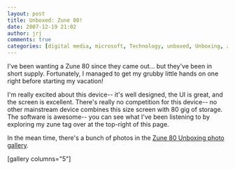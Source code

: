 ```yaml
---
layout: post
title: Unboxed: Zune 80!
date: 2007-12-19 21:02
author: jrj
comments: true
categories: [digital media, microsoft, Technology, unboxed, Unboxing, zune]
---
```

I've been wanting a Zune 80 since they came out... but they've been in short supply. Fortunately, I managed to get my grubby little hands on one right before starting my vacation!

I'm really excited about this device-- it's well designed, the UI is great, and the screen is excellent. There's really no competition for this device-- no other mainstream device combines this size screen with 80 gig of storage. The software is awesome-- you can see what I've been listening to by exploring my zune tag over at the top-right of this page.

In the mean time, there's a bunch of photos in the <a href="http://gallery.mac.com/josephrjones#100409" target="_new">Zune 80 Unboxing photo gallery</a>.

[gallery columns="5"]
